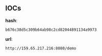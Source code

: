 
## IOCs

__hash__:

```text
b676c38d5c309b64ab98c2cd82044891134a9973
```
__url__:

```text
http://159.65.217.216:8080/demo
```